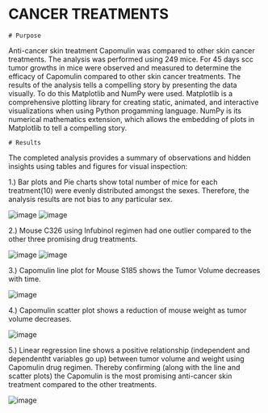 # CANCER TREATMENTS
    # Purpose 
  
Anti-cancer skin treatment Capomulin was compared to other skin cancer treatments. The analysis was performed using 249 mice. For 45 days scc tumor growths in mice were observed and measured to determine the efficacy of Capomulin compared to other skin cancer treatments. The results of the analysis tells a compelling story by presenting the data visually. To do this Matplotlib and NumPy were used. Matplotlib is a comprehensive plotting library for creating static, animated, and interactive visualizations when using Python progamming language. NumPy is its numerical mathematics extension, which allows the embedding of plots in Matplotlib to tell a compelling story.

    # Results

The completed analysis provides a summary of observations and hidden insights using tables and figures for visual inspection: 
                   
1.) Bar plots and Pie charts show total number of mice for each treatment(10) were evenly distributed amongst the sexes. Therefore, the analysis results are not bias to any
    particular sex.
    
   ![image](https://user-images.githubusercontent.com/67766966/120944558-c5f19680-c6fa-11eb-9bea-85308ecc1b05.png)
   ![image](https://user-images.githubusercontent.com/67766966/120944623-1668f400-c6fb-11eb-8de4-83399fbcd68e.png)

2.) Mouse C326 using Infubinol regimen had one outlier compared to the other three promising drug treatments.

   ![image](https://user-images.githubusercontent.com/67766966/120944700-8a0b0100-c6fb-11eb-811b-bea6ef56d63d.png)
   ![image](https://user-images.githubusercontent.com/67766966/120944827-233a1780-c6fc-11eb-9cf3-7a52947ab6bf.png)

3.) Capomulin line plot for Mouse S185 shows the Tumor Volume decreases with time.

   ![image](https://user-images.githubusercontent.com/67766966/120944939-a9565e00-c6fc-11eb-9a37-3486372d26f1.png)

4.) Capomulin scatter plot shows a reduction of mouse weight as tumor volume decreases.

![image](https://user-images.githubusercontent.com/67766966/120945017-07834100-c6fd-11eb-93e5-668594a43b6b.png)

5.) Linear regression line shows a positive relationship (independent and dependentht variables go up) between tumor volume and weight using Capomulin drug regimen.
    Thereby confirming (along with the line and scatter plots) the Capomulin is the most promising anti-cancer skin treatment compared to the other treatments. 
    
   ![image](https://user-images.githubusercontent.com/67766966/120945260-030b5800-c6fe-11eb-8a94-de307a726b9e.png)

